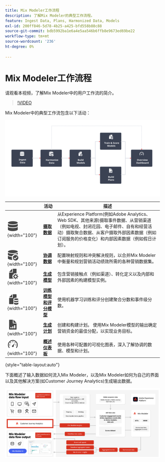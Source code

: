 ```yaml
---
title: Mix Modeler工作流程
description: 了解Mix Modeler的典型工作流程。
feature: Ingest Data, Plans, Harmonized Data, Models
exl-id: 200ff846-5d78-4b25-a425-bfd558b88c88
source-git-commit: bdb5992ba1e6a4e5aa546b6ffb8e9673ed69be22
workflow-type: tm+mt
source-wordcount: '236'
ht-degree: 0%

---
```


# Mix Modeler工作流程

请观看本视频，了解Mix Modeler中的用户工作流的简介。

>[!VIDEO](https://video.tv.adobe.com/v/3424854/?learn=on)


Mix Modeler中的典型工作流包含以下活动：

![替换文本](/help/assets/ApplicationWorkflow.svg)

|  | 活动 | 描述 |
|---|---|---|
| ![数据](/help/assets/icons/Data.svg){width="100"} | [**摄取数据**](../ingest-data/overview.md) | 从Experience Platform(例如Adobe Analytics、Web SDK、其他来源)摄取事件数据、从营销渠道（例如电视、封闭花园、电子邮件、自有和经营活动）摄取聚合数据、从客户摄取外部因素数据（例如订阅服务的价格变化）和内部因素数据（例如假日计划）。 |
| ![数据检查](/help/assets/icons/DataCheck.svg){width="100"} | [**协调数据**](../harmonize-data/overview.md) | 配置映射规则和冲突解决规则，以合并Mix Modeler中衡量和规划营销活动绩效所需的各种营销数据集。 |
| ![文件配置](/help/assets/icons/FileGear.svg){width="100"} | [**生成模型**](../models/overview.md) | 包含营销接触点（例如渠道）、转化定义以及内部和外部因素的构建模型实例。 |
| ![文件数据](/help/assets/icons/FileData.svg){width="100"} | [**训练模型和评分模型**](../models/overview.md) | 使用机器学习训练和评分创建聚合分数和事件级分数。 |
| ![文件图表](/help/assets/icons/FileChart.svg){width="100"} | [**生成计划**](../plans/overview.md) | 创建和构建计划。 使用Mix Modeler模型的输出确定营销资金的最佳分配，以实现业务目标。 |
| ![仪表板](/help/assets/icons/Dashboard.svg){width="100"} | [**概述仪表板**](../dashboard/overview.md) | 使用各种可配置的可视化图表，深入了解协调的数据、模型和计划。 |

{style="table-layout:auto"}

下面概述了输入数据如何流入Mix Modeler，以及Mix Modeler如何为自己的界面以及其他解决方案(如Customer Journey Analytics)生成输出数据。

![Mix Modeler输入输出数据流](../assets/mm-input-output.png)
<!---
The detailed data-oriented flowchart below illustrates how:

* harmonized data is based on:

  * experience event data (originating from Analytics source connector, collected through Experience Platform SDKs and APIs, ingested through source connectors, or using streaming ingestion),
  * aggregate or summary data from walled gardens (like Facebook, YouTube), traffic sources, or offline advertising data, and 
  * definitions of harmonized fields and dataset rules.

* a model is based on:

  * the conversion and marketing touchpoint definitions resulting from the harmonized data and 
  * non-marketing aggregate or summary data containing internal or external factors.

* mult-touch attribution event scores can potentially be fed back into Experience Platform data lake for use in subsequent model configuration, training and scoring.

![Comprehensive workflow](/help/assets/comprehensive-workflow.svg)

-->
